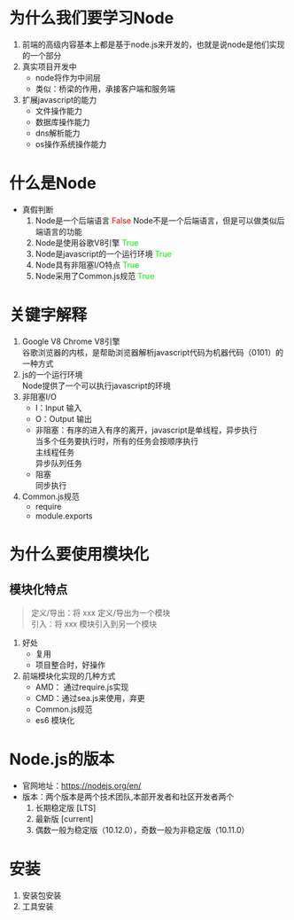 # 为什么我们要学习Node
1. 前端的高级内容基本上都是基于node.js来开发的，也就是说node是他们实现的一个部分
2. 真实项目开发中
    - node将作为中间层
    - 类似：桥梁的作用，承接客户端和服务端
3. 扩展javascript的能力
    - 文件操作能力
    - 数据库操作能力
    - dns解析能力
    - os操作系统操作能力
# 什么是Node
- 真假判断
    1. Node是一个后端语言  <font color="#error">False</font>
        Node不是一个后端语言，但是可以做类似后端语言的功能
    2. Node是使用谷歌V8引擎  <font color="#green">True</font>
    3. Node是javascript的一个运行环境  <font color="#green">True</font>
    4. Node具有非阻塞I/O特点  <font color="#green">True</font>
    5. Node采用了Common.js规范  <font color="#green">True</font>
# 关键字解释
1. Google V8 Chrome V8引擎  
    谷歌浏览器的内核，是帮助浏览器解析javascript代码为机器代码（0101）的一种方式
2. js的一个运行环境  
    Node提供了一个可以执行javascript的环境
3. 非阻塞I/O  
    - I：Input   输入  
    - O：Output  输出
    - 非阻塞：有序的进入有序的离开，javascript是单线程，异步执行  
        当多个任务要执行时，所有的任务会按顺序执行  
        主线程任务  
        异步队列任务
    - 阻塞  
        同步执行
4. Common.js规范
     - require
     - module.exports
# 为什么要使用模块化
## 模块化特点
> 定义/导出：将 xxx 定义/导出为一个模块  
> 引入：将 xxx 模块引入到另一个模块 
1. 好处
    - 复用
    - 项目整合时，好操作
2. 前端模块化实现的几种方式
    - AMD： 通过require.js实现
    - CMD：通过sea.js来使用，弃更 
    - Common.js规范
    - es6 模块化
# Node.js的版本
- 官网地址：https://nodejs.org/en/
- 版本：两个版本是两个技术团队,本部开发者和社区开发者两个
    1. 长期稳定版 [LTS]  
    2. 最新版 [current]  
    3. 偶数一般为稳定版（10.12.0），奇数一般为非稳定版（10.11.0）
# 安装
1. 安装包安装
2. 工具安装